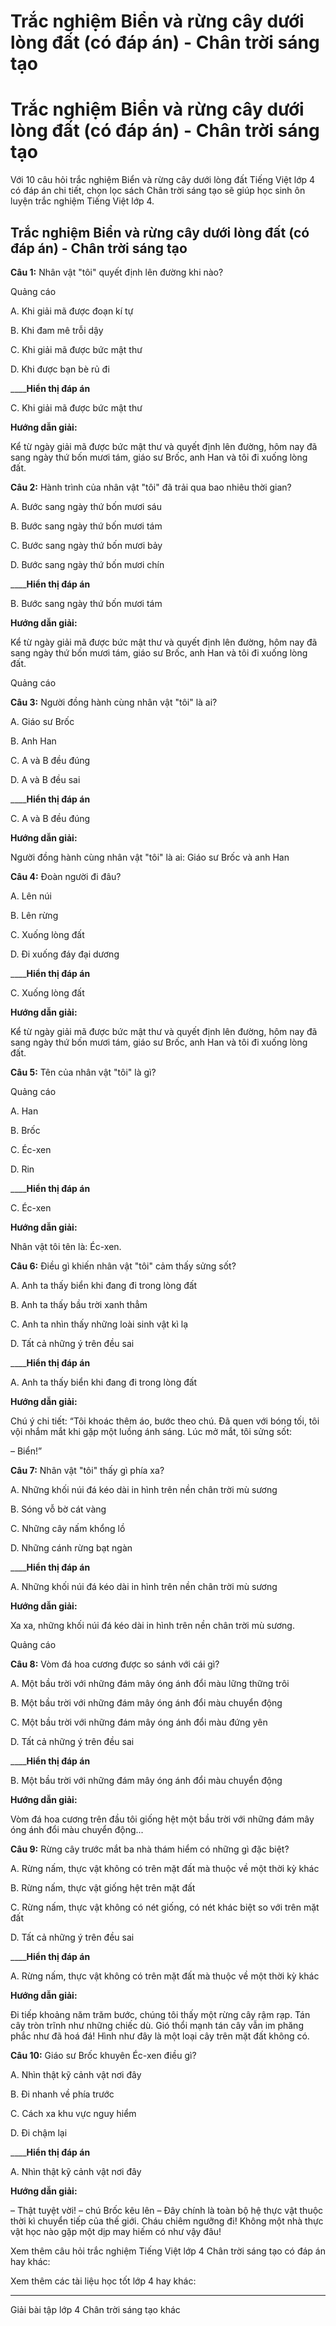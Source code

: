 # Trắc nghiệm Biển và rừng cây dưới lòng đất (có đáp án) - Chân trời sáng tạo

# Trắc nghiệm Biển và rừng cây dưới lòng đất (có đáp án) - Chân trời sáng tạo

Với 10 câu hỏi trắc nghiệm Biển và rừng cây dưới lòng đất Tiếng Việt lớp 4 có đáp án chi tiết, chọn lọc sách Chân trời sáng tạo sẽ giúp học sinh ôn luyện trắc nghiệm Tiếng Việt lớp 4.

## Trắc nghiệm Biển và rừng cây dưới lòng đất (có đáp án) - Chân trời sáng tạo

**Câu 1:** Nhân vật "tôi" quyết định lên đường khi nào?

Quảng cáo

A. Khi giải mã được đoạn kí tự

B. Khi đam mê trỗi dậy

C. Khi giải mã được bức mật thư

D. Khi được bạn bè rủ đi 

____**Hiển thị đáp án**

C. Khi giải mã được bức mật thư

**Hướng dẫn giải:**

Kể từ ngày giải mã được bức mật thư và quyết định lên đường, hôm nay đã sang ngày thứ bốn mươi tám, giáo sư Brốc, anh Han và tôi đi xuống lòng đất.

**Câu 2:** Hành trình của nhân vật "tôi" đã trải qua bao nhiêu thời gian?

A. Bước sang ngày thứ bốn mươi sáu

B. Bước sang ngày thứ bốn mươi tám

C. Bước sang ngày thứ bốn mươi bảy

D. Bước sang ngày thứ bốn mươi chín

____**Hiển thị đáp án**

B. Bước sang ngày thứ bốn mươi tám

**Hướng dẫn giải:**

Kể từ ngày giải mã được bức mật thư và quyết định lên đường, hôm nay đã sang ngày thứ bốn mươi tám, giáo sư Brốc, anh Han và tôi đi xuống lòng đất.

Quảng cáo

**Câu 3:** Người đồng hành cùng nhân vật "tôi" là ai?

A. Giáo sư Brốc

B. Anh Han

C. A và B đều đúng

D. A và B đều sai 

____**Hiển thị đáp án**

C. A và B đều đúng

**Hướng dẫn giải:**

Người đồng hành cùng nhân vật "tôi" là ai: Giáo sư Brốc và anh Han

**Câu 4:** Đoàn người đi đâu?

A. Lên núi

B. Lên rừng

C. Xuống lòng đất

D. Đi xuống đáy đại dương 

____**Hiển thị đáp án**

C. Xuống lòng đất

**Hướng dẫn giải:**

Kể từ ngày giải mã được bức mật thư và quyết định lên đường, hôm nay đã sang ngày thứ bốn mươi tám, giáo sư Brốc, anh Han và tôi đi xuống lòng đất.

**Câu 5:** Tên của nhân vật "tôi" là gì?

Quảng cáo

A. Han

B. Brốc

C. Éc-xen 

D. Rin 

____**Hiển thị đáp án**

C. Éc-xen 

**Hướng dẫn giải:**

Nhân vật tôi tên là: Éc-xen.

**Câu 6:** Điều gì khiến nhân vật "tôi" cảm thấy sửng sốt?

A. Anh ta thấy biển khi đang đi trong lòng đất

B. Anh ta thấy bầu trời xanh thẳm

C. Anh ta nhìn thấy những loài sinh vật kì lạ

D. Tất cả những ý trên đều sai 

____**Hiển thị đáp án**

A. Anh ta thấy biển khi đang đi trong lòng đất

**Hướng dẫn giải:**

Chú ý chi tiết: “Tôi khoác thêm áo, bước theo chú. Đã quen với bóng tối, tôi vội nhắm mắt khi gặp một luồng ánh sáng. Lúc mở mắt, tôi sửng sốt:

– Biển!”

**Câu 7:** Nhân vật "tôi" thấy gì phía xa?

A. Những khối núi đá kéo dài in hình trên nền chân trời mù sương 

B. Sóng vỗ bờ cát vàng

C. Những cây nấm khổng lồ

D. Những cánh rừng bạt ngàn 

____**Hiển thị đáp án**

A. Những khối núi đá kéo dài in hình trên nền chân trời mù sương 

**Hướng dẫn giải:**

Xa xa, những khối núi đá kéo dài in hình trên nền chân trời mù sương.

Quảng cáo

**Câu 8:** Vòm đá hoa cương được so sánh với cái gì?

A. Một bầu trời với những đám mây óng ánh đổi màu lững thững trôi 

B. Một bầu trời với những đám mây óng ánh đổi màu chuyển động

C. Một bầu trời với những đám mây óng ánh đổi màu đứng yên 

D. Tất cả những ý trên đều sai 

____**Hiển thị đáp án**

B. Một bầu trời với những đám mây óng ánh đổi màu chuyển động

**Hướng dẫn giải:**

Vòm đá hoa cương trên đầu tôi giống hệt một bầu trời với những đám mây óng ánh đổi màu chuyển động... 

**Câu 9:** Rừng cây trước mắt ba nhà thám hiểm có những gì đặc biệt?

A. Rừng nấm, thực vật không có trên mặt đất mà thuộc về một thời kỳ khác

B. Rừng nấm, thực vật giống hệt trên mặt đất 

C. Rừng nấm, thực vật không có nét giống, có nét khác biệt so với trên mặt đất 

D. Tất cả những ý trên đều sai 

____**Hiển thị đáp án**

A. Rừng nấm, thực vật không có trên mặt đất mà thuộc về một thời kỳ khác

**Hướng dẫn giải:**

Đi tiếp khoảng năm trăm bước, chúng tôi thấy một rừng cây rậm rạp. Tán cây tròn trĩnh như những chiếc dù. Gió thổi mạnh tán cây vẫn im phăng phắc như đã hoá đá! Hình như đây là một loại cây trên mặt đất không có.

**Câu 10:** Giáo sư Brốc khuyên Éc-xen điều gì? 

A. Nhìn thật kỹ cảnh vật nơi đây

B. Đi nhanh về phía trước

C. Cách xa khu vực nguy hiểm

D. Đi chậm lại 

____**Hiển thị đáp án**

A. Nhìn thật kỹ cảnh vật nơi đây

**Hướng dẫn giải:**

– Thật tuyệt vời! – chú Brốc kêu lên – Đây chính là toàn bộ hệ thực vật thuộc thời kì chuyển tiếp của thế giới. Cháu chiêm ngưỡng đi! Không một nhà thực vật học nào gặp một dịp may hiếm có như vậy đâu!

Xem thêm câu hỏi trắc nghiệm Tiếng Việt lớp 4 Chân trời sáng tạo có đáp án hay khác:

Xem thêm các tài liệu học tốt lớp 4 hay khác:

* * *

Giải bài tập lớp 4 Chân trời sáng tạo khác
